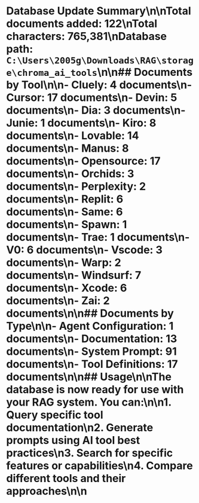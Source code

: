 # Database Update Summary\n\n**Total documents added:** 122\n**Total characters:** 765,381\n**Database path:** `C:\Users\2005g\Downloads\RAG\storage\chroma_ai_tools`\n\n## Documents by Tool\n\n- **Cluely:** 4 documents\n- **Cursor:** 17 documents\n- **Devin:** 5 documents\n- **Dia:** 3 documents\n- **Junie:** 1 documents\n- **Kiro:** 8 documents\n- **Lovable:** 14 documents\n- **Manus:** 8 documents\n- **Opensource:** 17 documents\n- **Orchids:** 3 documents\n- **Perplexity:** 2 documents\n- **Replit:** 6 documents\n- **Same:** 6 documents\n- **Spawn:** 1 documents\n- **Trae:** 1 documents\n- **V0:** 6 documents\n- **Vscode:** 3 documents\n- **Warp:** 2 documents\n- **Windsurf:** 7 documents\n- **Xcode:** 6 documents\n- **Zai:** 2 documents\n\n## Documents by Type\n\n- **Agent Configuration:** 1 documents\n- **Documentation:** 13 documents\n- **System Prompt:** 91 documents\n- **Tool Definitions:** 17 documents\n\n## Usage\n\nThe database is now ready for use with your RAG system. You can:\n\n1. Query specific tool documentation\n2. Generate prompts using AI tool best practices\n3. Search for specific features or capabilities\n4. Compare different tools and their approaches\n\n